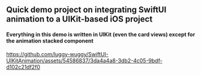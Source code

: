 ## Quick demo project on integrating SwiftUI animation to a UIKit-based iOS project 


#### Everything in this demo is written in UIKit (even the card views) except for the animation stacked component
https://github.com/luggy-wuggy/SwiftUI-UIKitAnimation/assets/54586837/3da4a4a8-3db2-4c05-9bdf-d102c21df2f0

